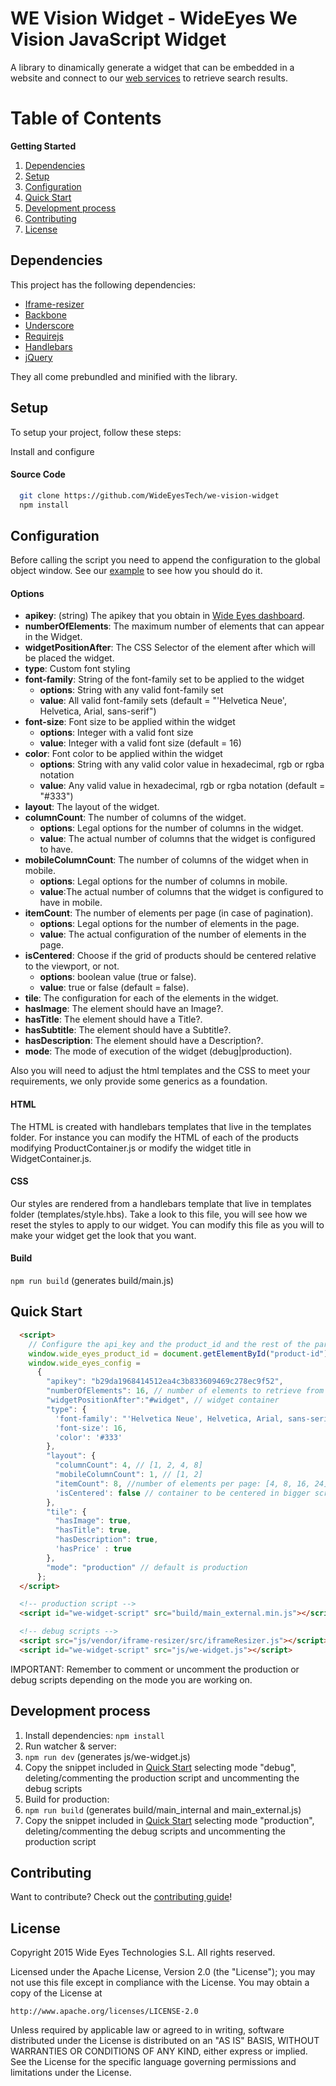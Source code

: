 WE Vision Widget - WideEyes We Vision JavaScript Widget
==============

A library to dinamically generate a widget that can be embedded in a website and connect to our [web services](http://docs.wide-eyes.it) to retrieve search results.

Table of Contents
=================
**Getting Started**

1. [Dependencies](#dependencies)
1. [Setup](#setup)
1. [Configuration](#configuration)
1. [Quick Start](#quick-start)
1. [Development process](#development-process)
1. [Contributing](#contributing)
1. [License](#license)

Dependencies
-------------

This project has the following dependencies:

- [Iframe-resizer](https://github.com/davidjbradshaw/iframe-resizer)
- [Backbone](http://backbonejs.org/)
- [Underscore](http://underscorejs.org/)
- [Requirejs](http://requirejs.org/)
- [Handlebars](http://handlebarsjs.com/)
- [jQuery](http://jquery.com/)

They all come prebundled and minified with the library.

Setup
-------------

To setup your project, follow these steps:

Install and configure

#### Source Code

```sh
  git clone https://github.com/WideEyesTech/we-vision-widget
  npm install
```

Configuration
---------------

Before calling the script you need to append the configuration to the global object window.
See our [example](example.html) to see how you should do it.

#### Options

 * **apikey**: (string) The apikey that you obtain in [Wide Eyes dashboard](http://dashboard.wide-eyes.it/#/APIkey).
 * **numberOfElements**: The maximum number of elements that can appear in the Widget.
 * **widgetPositionAfter**: The CSS Selector of the element after which will be placed the widget.
 * **type**: Custom font styling
  * **font-family**: String of the font-family set to be applied to the widget
     * **options**: String with any valid font-family set 
     * **value**: All valid font-family sets (default = "'Helvetica Neue', Helvetica, Arial, sans-serif")
  * **font-size**: Font size to be applied within the widget
     * **options**: Integer with a valid font size
     * **value**: Integer with a valid font size (default = 16)
  * **color**: Font color to be applied within the widget
     * **options**: String with any valid color value in hexadecimal, rgb or rgba notation
     * **value**: Any valid value in hexadecimal, rgb or rgba notation (default = "#333")
 * **layout**: The layout of the widget.
  * **columnCount**: The number of columns of the widget.
     * **options**: Legal options for the number of columns in the widget.
     * **value**: The actual number of columns that the widget is configured to have.
  * **mobileColumnCount**: The number of columns of the widget when in mobile.
     * **options**: Legal options for the number of columns in mobile.
     * **value**:The actual number of columns that the widget is configured to have in mobile.
  * **itemCount**: The number of elements per page (in case of pagination). 
     * **options**: Legal options for the number of elements in the page.
     * **value**: The actual configuration of the number of elements in the page.
  * **isCentered**: Choose if the grid of products should be centered relative to the viewport, or not. 
     * **options**: boolean value (true or false).
     * **value**: true or false (default = false).
 * **tile**: The configuration for each of the elements in the widget.
  * **hasImage**: The element should have an Image?.
  * **hasTitle**: The element should have a Title?.
  * **hasSubtitle**: The element should have a Subtitle?.
  * **hasDescription**: The element should have a Description?.
 * **mode**: The mode of execution of the widget (debug|production).
 
Also you will need to adjust the html templates and the CSS to meet your requirements, we only provide some generics as a foundation.

#### HTML

The HTML is created with handlebars templates that live in the templates folder. For instance you can modify the HTML of each of the products modifying ProductContainer.js
or modify the widget title in WidgetContainer.js.

#### CSS

Our styles are rendered from a handlebars template that live in templates folder (templates/style.hbs).
Take a look to this file, you will see how we reset the styles to apply to our widget.
You can modify this file as you will to make your widget get the look that you want.

#### Build

```npm run build``` (generates build/main.js)


Quick Start
-------------

```html
  <script>
    // Configure the api_key and the product_id and the rest of the parameters.
    window.wide_eyes_product_id = document.getElementById("product-id").innerHTML;
    window.wide_eyes_config = 
      {
        "apikey": "b29da1968414512ea4c3b833609469c278ec9f52",
        "numberOfElements": 16, // number of elements to retrieve from API
        "widgetPositionAfter":"#widget", // widget container
        "type": {
          'font-family': "'Helvetica Neue', Helvetica, Arial, sans-serif",
          'font-size': 16,
          'color': '#333'
        },
        "layout": {
          "columnCount": 4, // [1, 2, 4, 8]
          "mobileColumnCount": 1, // [1, 2]
          "itemCount": 8, //number of elements per page: [4, 8, 16, 24]
          'isCentered': false // container to be centered in bigger screens: true or false 
        },
        "tile": {
          "hasImage": true,
          "hasTitle": true,
          "hasDescription": true,
          'hasPrice' : true
        },
        "mode": "production" // default is production
      };
  </script>

  <!-- production script -->
  <script id="we-widget-script" src="build/main_external.min.js"></script>

  <!-- debug scripts -->
  <script src="js/vendor/iframe-resizer/src/iframeResizer.js"></script>
  <script id="we-widget-script" src="js/we-widget.js"></script>
```
IMPORTANT: Remember to comment or uncomment the production or debug scripts depending on the mode you are working on.


Development process
--------------------

1. Install dependencies: ```npm install```
2. Run watcher & server: 
  1. ```npm run dev``` (generates js/we-widget.js)
  2. Copy the snippet included in [Quick Start](#quick-start) selecting mode "debug", deleting/commenting the production script and uncommenting the debug scripts
3. Build for production: 
  1. ```npm run build``` (generates build/main_internal and main_external.js)
  2. Copy the snippet included in [Quick Start](#quick-start) selecting mode "production", deleting/commenting the debug scripts and uncommenting the production script

Contributing
-----------------

Want to contribute? Check out the [contributing guide](CONTRIBUTING.md)!

License
----------------

Copyright 2015 Wide Eyes Technologies S.L. All rights reserved.

Licensed under the Apache License, Version 2.0 (the "License");
you may not use this file except in compliance with the License.
You may obtain a copy of the License at

    http://www.apache.org/licenses/LICENSE-2.0

Unless required by applicable law or agreed to in writing, software
distributed under the License is distributed on an "AS IS" BASIS,
WITHOUT WARRANTIES OR CONDITIONS OF ANY KIND, either express or implied.
See the License for the specific language governing permissions and
limitations under the License.
